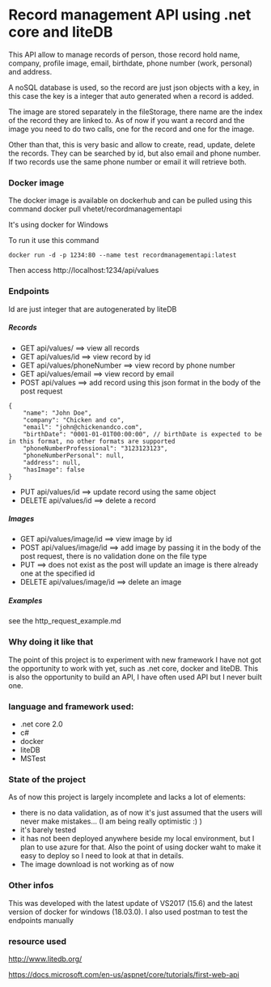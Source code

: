 # Record management API using .net core and liteDB

This API allow to manage records of person, those record hold name, company, profile image, email, birthdate, phone number (work, personal) and address. 

A noSQL database is used, so the record are just json objects with a key, in this case the key is a integer that auto generated when a record is added.

The image are stored separately in the fileStorage, there name are the index of the record they are linked to. As of now if you want a record and the image you need to do two calls, one for the record and one for the image.

Other than that, this is very basic and allow to create, read, update, delete the records. They can be searched by id, but also email and phone number. If two records use the same phone number or email it will retrieve both.

### Docker image

The docker image is available on dockerhub and can be pulled using this command
docker pull vhetet/recordmanagementapi

It's using docker for Windows 

To run it use this command

`docker run -d -p 1234:80 --name test recordmanagementapi:latest`

Then access 
http://localhost:1234/api/values

### Endpoints

Id are just integer that are autogenerated by liteDB

##### Records

* GET api/values/ ==> view all records
* GET api/values/id ==> view record by id
* GET api/values/phoneNumber ==> view record by phone number
* GET api/values/email ==> view record by email
* POST api/values ==> add record using this json format in the body of the post request
```
{
    "name": "John Doe",
    "company": "Chicken and co",
    "email": "john@chickenandco.com",
    "birthDate": "0001-01-01T00:00:00", // birthDate is expected to be in this format, no other formats are supported
    "phoneNumberProfessional": "3123123123",
    "phoneNumberPersonal": null,
    "address": null,
    "hasImage": false
}
```
* PUT api/values/id ==> update record using the same object
* DELETE api/values/id ==> delete a record

##### Images

* GET api/values/image/id ==> view image by id
* POST api/values/image/id ==> add image by passing it in the body of the post request, there is no validation done on the file type
* PUT ==> does not exist as the post will update an image is there already one at the specified id
* DELETE api/values/image/id ==> delete an image

##### Examples

see the http_request_example.md 

### Why doing it like that

The point of this project is to experiment with new framework I have not got the opportunity to work with yet, such as .net core, docker and liteDB. This is also the opportunity to build an API, I have often used API but I never built one.

### language and framework used:
* .net core 2.0
* c#
* docker
* liteDB
* MSTest

### State of the project

As of now this project is largely incomplete and lacks a lot of elements:
* there is no data validation, as of now it's just assumed that the users will never make mistakes... (I am being really optimistic :) )
* it's barely tested
* it has not been deployed anywhere beside my local environment, but I plan to use azure for that. Also the point of using docker waht to make it easy to deploy so I need to look at that in details.
* The image download is not working as of now

### Other infos

This was developed with the latest update of VS2017 (15.6) and the latest version of docker for windows (18.03.0).
I also used postman to test the endpoints manually

### resource used

http://www.litedb.org/

https://docs.microsoft.com/en-us/aspnet/core/tutorials/first-web-api
